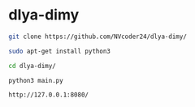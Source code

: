 # dlya-dimy
```bash
git clone https://github.com/NVcoder24/dlya-dimy/
```
```bash
sudo apt-get install python3
```
```bash
cd dlya-dimy/
```
```bash
python3 main.py
```
```bash
http://127.0.0.1:8080/
```
